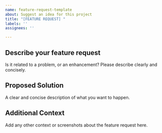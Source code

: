 ```yaml
---
name: feature-request-template
about: Suggest an idea for this project
title: "[FEATURE REQUEST] "
labels: ''
assignees: ''

---
```


## Describe your feature request
Is it related to a problem, or an enhancement? Please describe clearly and concisely.

## Proposed Solution
A clear and concise description of what you want to happen.

## Additional Context
Add any other context or screenshots about the feature request here.
